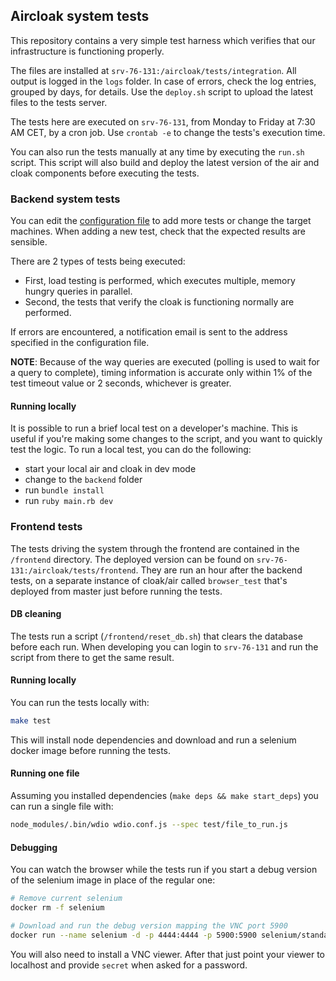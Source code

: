 ## Aircloak system tests

This repository contains a very simple test harness which verifies that our infrastructure is functioning properly.

The files are installed at `srv-76-131:/aircloak/tests/integration`. All output is logged in the `logs` folder.
In case of errors, check the log entries, grouped by days, for details. Use the `deploy.sh` script to upload
the latest files to the tests server.

The tests here are executed on `srv-76-131`, from Monday to Friday at 7:30 AM CET, by a cron job.
Use `crontab -e` to change the tests's execution time.

You can also run the tests manually at any time by executing the `run.sh` script.
This script will also build and deploy the latest version of the air and cloak components before executing the tests.

### Backend system tests

You can edit the [configuration file](./backend/config.json) to add more tests or change the target machines.
When adding a new test, check that the expected results are sensible.

There are 2 types of tests being executed:
  - First, load testing is performed, which executes multiple, memory hungry queries in parallel.
  - Second, the tests that verify the cloak is functioning normally are performed.

If errors are encountered, a notification email is sent to the address specified in the configuration file.

__NOTE__: Because of the way queries are executed (polling is used to wait for a query to complete),
timing information is accurate only within 1% of the test timeout value or 2 seconds, whichever is greater.

#### Running locally

It is possible to run a brief local test on a developer's machine. This is useful if you're making some changes to the script, and you want to quickly test the logic. To run a local test, you can do the following:

- start your local air and cloak in dev mode
- change to the `backend` folder
- run `bundle install`
- run `ruby main.rb dev`

### Frontend tests

The tests driving the system through the frontend are contained in the `/frontend` directory. The deployed version can
be found on `srv-76-131:/aircloak/tests/frontend`. They are run an hour after the backend tests, on a separate
instance of cloak/air called `browser_test` that's deployed from master just before running the tests.

#### DB cleaning

The tests run a script (`/frontend/reset_db.sh`) that clears the database before each run. When developing you can login
to `srv-76-131` and run the script from there to get the same result.

#### Running locally

You can run the tests locally with:

```bash
make test
```

This will install node dependencies and download and run a selenium docker image before running the tests.

#### Running one file

Assuming you installed dependencies (`make deps && make start_deps`) you can run a single file with:

```bash
node_modules/.bin/wdio wdio.conf.js --spec test/file_to_run.js
```

#### Debugging

You can watch the browser while the tests run if you start a debug version of the selenium image in place of the regular
one:

```bash
# Remove current selenium
docker rm -f selenium

# Download and run the debug version mapping the VNC port 5900
docker run --name selenium -d -p 4444:4444 -p 5900:5900 selenium/standalone-chrome-debug
```

You will also need to install a VNC viewer. After that just point your viewer to localhost and provide `secret` when
asked for a password.
